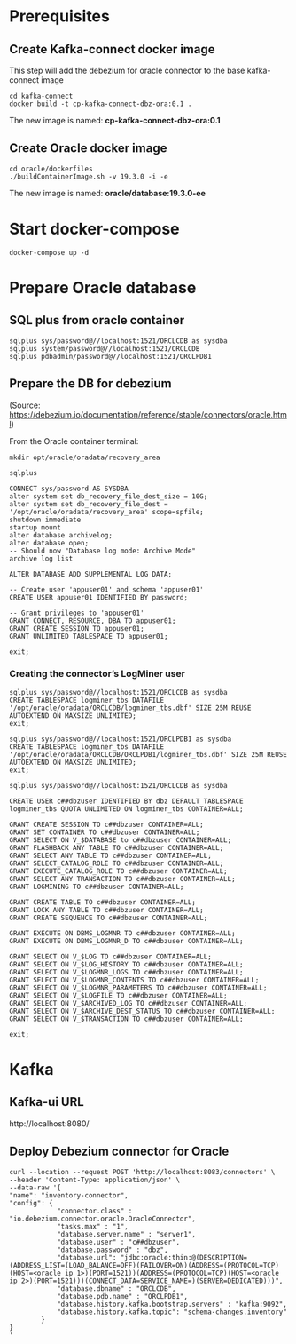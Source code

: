 
# Prerequisites
## Create Kafka-connect docker image
This step will add the debezium for oracle connector to the base kafka-connect image

```
cd kafka-connect
docker build -t cp-kafka-connect-dbz-ora:0.1 .
```
The new image is named: **cp-kafka-connect-dbz-ora:0.1**


## Create Oracle docker image

```
cd oracle/dockerfiles
./buildContainerImage.sh -v 19.3.0 -i -e
```

The new image is named: **oracle/database:19.3.0-ee**

# Start docker-compose

```
docker-compose up -d
```

# Prepare Oracle database
## SQL plus from oracle container
```
sqlplus sys/password@//localhost:1521/ORCLCDB as sysdba
sqlplus system/password@//localhost:1521/ORCLCDB
sqlplus pdbadmin/password@//localhost:1521/ORCLPDB1
```
## Prepare the DB for debezium
(Source: https://debezium.io/documentation/reference/stable/connectors/oracle.html)

From the Oracle container terminal:
```
mkdir opt/oracle/oradata/recovery_area
```

```
sqlplus

CONNECT sys/password AS SYSDBA
alter system set db_recovery_file_dest_size = 10G;
alter system set db_recovery_file_dest = '/opt/oracle/oradata/recovery_area' scope=spfile;
shutdown immediate
startup mount
alter database archivelog;
alter database open;
-- Should now "Database log mode: Archive Mode"
archive log list

ALTER DATABASE ADD SUPPLEMENTAL LOG DATA;

-- Create user 'appuser01' and schema 'appuser01'
CREATE USER appuser01 IDENTIFIED BY password;

-- Grant privileges to 'appuser01'
GRANT CONNECT, RESOURCE, DBA TO appuser01;
GRANT CREATE SESSION TO appuser01;
GRANT UNLIMITED TABLESPACE TO appuser01;

exit;
```


### Creating the connector’s LogMiner user
```
sqlplus sys/password@//localhost:1521/ORCLCDB as sysdba
CREATE TABLESPACE logminer_tbs DATAFILE '/opt/oracle/oradata/ORCLCDB/logminer_tbs.dbf' SIZE 25M REUSE AUTOEXTEND ON MAXSIZE UNLIMITED;
exit;
```
```
sqlplus sys/password@//localhost:1521/ORCLPDB1 as sysdba
CREATE TABLESPACE logminer_tbs DATAFILE '/opt/oracle/oradata/ORCLCDB/ORCLPDB1/logminer_tbs.dbf' SIZE 25M REUSE AUTOEXTEND ON MAXSIZE UNLIMITED;
exit;
```
```
sqlplus sys/password@//localhost:1521/ORCLCDB as sysdba

CREATE USER c##dbzuser IDENTIFIED BY dbz DEFAULT TABLESPACE logminer_tbs QUOTA UNLIMITED ON logminer_tbs CONTAINER=ALL;

GRANT CREATE SESSION TO c##dbzuser CONTAINER=ALL;
GRANT SET CONTAINER TO c##dbzuser CONTAINER=ALL;
GRANT SELECT ON V_$DATABASE to c##dbzuser CONTAINER=ALL;
GRANT FLASHBACK ANY TABLE TO c##dbzuser CONTAINER=ALL;
GRANT SELECT ANY TABLE TO c##dbzuser CONTAINER=ALL;
GRANT SELECT_CATALOG_ROLE TO c##dbzuser CONTAINER=ALL;
GRANT EXECUTE_CATALOG_ROLE TO c##dbzuser CONTAINER=ALL;
GRANT SELECT ANY TRANSACTION TO c##dbzuser CONTAINER=ALL;
GRANT LOGMINING TO c##dbzuser CONTAINER=ALL;

GRANT CREATE TABLE TO c##dbzuser CONTAINER=ALL;
GRANT LOCK ANY TABLE TO c##dbzuser CONTAINER=ALL;
GRANT CREATE SEQUENCE TO c##dbzuser CONTAINER=ALL;

GRANT EXECUTE ON DBMS_LOGMNR TO c##dbzuser CONTAINER=ALL;
GRANT EXECUTE ON DBMS_LOGMNR_D TO c##dbzuser CONTAINER=ALL;

GRANT SELECT ON V_$LOG TO c##dbzuser CONTAINER=ALL;
GRANT SELECT ON V_$LOG_HISTORY TO c##dbzuser CONTAINER=ALL;
GRANT SELECT ON V_$LOGMNR_LOGS TO c##dbzuser CONTAINER=ALL;
GRANT SELECT ON V_$LOGMNR_CONTENTS TO c##dbzuser CONTAINER=ALL;
GRANT SELECT ON V_$LOGMNR_PARAMETERS TO c##dbzuser CONTAINER=ALL;
GRANT SELECT ON V_$LOGFILE TO c##dbzuser CONTAINER=ALL;
GRANT SELECT ON V_$ARCHIVED_LOG TO c##dbzuser CONTAINER=ALL;
GRANT SELECT ON V_$ARCHIVE_DEST_STATUS TO c##dbzuser CONTAINER=ALL;
GRANT SELECT ON V_$TRANSACTION TO c##dbzuser CONTAINER=ALL;

exit;
```

# Kafka
## Kafka-ui URL
http://localhost:8080/


## Deploy Debezium connector  for Oracle
```
curl --location --request POST 'http://localhost:8083/connectors' \
--header 'Content-Type: application/json' \
--data-raw '{
"name": "inventory-connector",
"config": {
            "connector.class" : "io.debezium.connector.oracle.OracleConnector",
            "tasks.max" : "1",
            "database.server.name" : "server1",
            "database.user" : "c##dbzuser",
            "database.password" : "dbz",
            "database.url": "jdbc:oracle:thin:@(DESCRIPTION=(ADDRESS_LIST=(LOAD_BALANCE=OFF)(FAILOVER=ON)(ADDRESS=(PROTOCOL=TCP)(HOST=<oracle ip 1>)(PORT=1521))(ADDRESS=(PROTOCOL=TCP)(HOST=<oracle ip 2>)(PORT=1521)))(CONNECT_DATA=SERVICE_NAME=)(SERVER=DEDICATED)))",
            "database.dbname" : "ORCLCDB",
            "database.pdb.name" : "ORCLPDB1",
            "database.history.kafka.bootstrap.servers" : "kafka:9092",
            "database.history.kafka.topic": "schema-changes.inventory"
        }
}
'
```